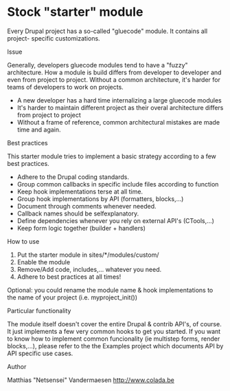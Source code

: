 Stock "starter" module
======================

Every Drupal project has a so-called "gluecode" module. It contains all project-
specific customizations.

Issue

Generally, developers gluecode modules tend to have a "fuzzy" architecture. How
a module is build differs from developer to developer and even from project to
project. Without a common architecture, it's harder for teams of developers to
work on projects.

* A new developer has a hard time internalizing a large gluecode modules
* It's harder to maintain different project as their overal architecture differs
from project to project
* Without a frame of reference, common architectural mistakes are made time and
again.

Best practices

This starter module tries to implement a basic strategy according to a few best
practices.

* Adhere to the Drupal coding standards.
* Group common callbacks in specific include files according to function
* Keep hook implementations terse at all time.
* Group hook implementations by API (formatters, blocks,...)
* Document through comments whenever needed.
* Callback names should be selfexplanatory.
* Define dependencies whenever you rely on external API's (CTools,...)
* Keep form logic together (builder + handlers)

How to use

1. Put the starter module in sites/*/modules/custom/
2. Enable the module
3. Remove/Add code, includes,... whatever you need.
4. Adhere to best practices at all times!

Optional: you could rename the module name & hook implementations to the name
of your project (i.e. myproject_init())

Particular functionality

The module itself doesn't cover the entire Drupal & contrib API's, of course. It
just implements a few very common hooks to get you started. If you want to know
how to implement common funcionality (ie multistep forms, render blocks,...),
please refer to the the Examples project which documents API by API specific use
cases.

Author

Matthias "Netsensei" Vandermaesen
http://www.colada.be


